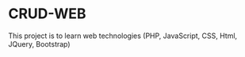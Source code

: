# CRUD-WEB
This project is to learn web technologies (PHP, JavaScript, CSS, Html, JQuery, Bootstrap)
